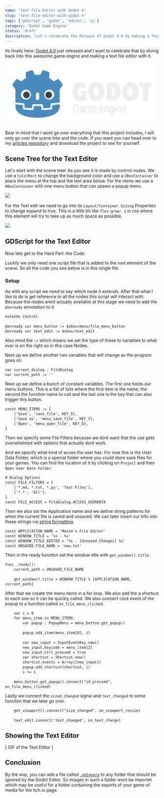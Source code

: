 ```yaml
---
name: 'Text File Editor with Godot 4'
slug: 'text-file-editor-with-godot-4'
tags: ['gdscript', 'godot', 'editor', 'ui']
category: 'Godot Game Engine'
status: 'draft'
description: "Let's celebrate the Release of Godot 4.0 by making a Text File Editor with this awesome Game Engine."
---
```


Its finally here: [Godot 4.0](https://godotengine.org/article/godot-4-0-sets-sail/) just released and I want to celebrate that by diving back into this awesome game engine and making a text file editor with it.

![Godot Logo](logo_large_color_dark.png)

Bear in mind that I wont go over everything that this project includes, I will only go over the scene tree and the code. If you want you can head over to my [articles repository](https://github.com/Maximinodotpy/articles) and download the project to see for yourself.

<!-- [How to get to user data folder]

```gdscript
extends Control
``` -->

## Scene Tree for the Text Editor

Let's start with the scene tree! As you see it  is made by control nodes. We use a `ColorRect` to change the background color and use a `VBoxContainer` to place the menu at the top and the text area below. For the menu we use a `HBoxContainer` with one menu button that can spawn a popup menu.

![](scene-tree.png)

For the Text edit we need to go into its `Layout/Container Sizing` Properties to change expand to true. This is a little bit like `flex-grow: 1` in css where this element will try to take up as much space as possible.

![](layout.png)

## GDScript for the Text Editor

Now lets get to the Hard Part: the Code.

Luckily we only need one script file that is added to the root element of the scene. So all the code you see below is in this single file.

### Setup

As with any script we need to say which node it extends. After that what I like to do is get reference to all the nodes this script will interact with. Because the nodes arent actually available at this stage we need to add the `@onready` annotation to it.

```gdscript
extends Control

@onready var menu_button := $vbox/menu/file_menu_button
@onready var text_edit := $vbox/text_edit
```

Also mind the ` := ` which means we set the type of these to variables to what ever is on the right so in this case Nodes.

Next up we define another two variables that will change as the program goes on.

```gdscript
var current_dialog : FileDialog
var current_path := ''
```

Next up we define a bunch of constant variables. The first one holds our menu buttons. This is a list of lists where the first item is the name, the second the function name to call and the last one is the key that can also trigger this button.

```gdscript
const MENU_ITEMS := [
	['Save', 'save_file', KEY_S],
	['Save as', 'menu_save_file', KEY_Y],
	['Open', 'menu_open_file', KEY_O],
]
```

Then we specify some File Filters because we dont want that the use gets overwhelmed with options that actually dont work.

And we specify what kind of acces the user has. For now this is the User Data Folder, which is a special folder where you could store save files for your games. You can find the location of it by clicking on `Project` and then `Open User Data Folder`.

```gdscript
# Dialog Options
const FILE_FILTERS = [
	['*.md, *.txt, *.py', 'Text Files'],
	['*.*', 'All'],
]
const FILE_ACCESS = FileDialog.ACCESS_USERDATA
```

Then we also set the Application name and we define string patterns for when the current file is saved and unsaved. We can later insert our Info into these strings via [string formatting](https://docs.godotengine.org/en/stable/tutorials/scripting/gdscript/gdscript_format_string.html).

```gdscript
const APPLICATION_NAME = 'Maxim`s File Editor'
const WINDOW_TITLE = '%s - %s'
const WINDOW_TITLE_EDITED = '%s - [Unsaved Changes] %s'
const UNSAVED_FILE_NAME = 'new.txt'
```

Then in the ready function set the window title with `get_window().title`.

```gdscript
func _ready():
	current_path = UNSAVED_FILE_NAME
	
	get_window().title = WINDOW_TITLE % [APPLICATION_NAME, current_path]
```

After that we create the menu items in a for loop. We also add the a shortcut to each one so it can be quickly called. We also connect click event of the popup to a function called `on_file_menu_clicked`.

```gdscript
    var i = 0
	for menu_item in MENU_ITEMS:
		var popup : PopupMenu = menu_button.get_popup()
		
		popup.add_item(menu_item[0], i)

		var new_input = InputEventKey.new()
		new_input.keycode = menu_item[2]
		new_input.ctrl_pressed = true
		var shortcut = Shortcut.new()
		shortcut.events = Array([new_input])
		popup.add_shortcut(shortcut, i)
		i += 1

	menu_button.get_popup().connect("id_pressed", on_file_menu_clicked)
```

Lastly we connect the `sized_changed` signal and `text_changed` to some function that we later go over.

```gdscript
	get_viewport().connect("size_changed", on_viewport_resize)
	
	text_edit.connect('text_changed', on_text_change)
```

## Showing the Text Editor

[ GIF of the Text Editor ]

## Conclusion

By the way, you can add a file called [`.gdignore`](https://github.com/godotengine/godot/issues/8461#issuecomment-481863362) to any folder that should be ignored by the Godot Editor. So images in such a folder wont be importet which may be useful for a folder containing the exports of your game of media for the itch.io page.